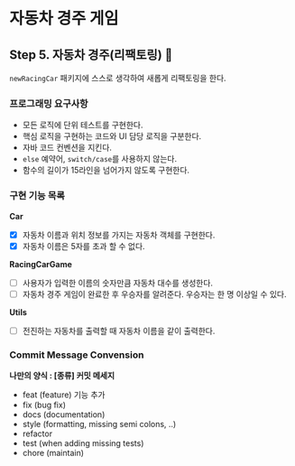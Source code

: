 # 자동차 경주 게임
  
## Step 5. 자동차 경주(리팩토링) :car:

`newRacingCar` 패키지에 스스로 생각하여 새롭게 리팩토링을 한다. 
### 프로그래밍 요구사항 
* 모든 로직에 단위 테스트를 구현한다.
* 핵심 로직을 구현하는 코드와 UI 담당 로직을 구분한다.
* 자바 코드 컨벤션을 지킨다.
* `else` 예약어, `switch/case`를 사용하지 않는다.
* 함수의 길이가 15라인을 넘어가지 않도록 구현한다.

### 구현 기능 목록
**Car**
- [X] 자동차 이름과 위치 정보를 가지는 자동차 객체를 구현한다.
- [X] 자동차 이름은 5자를 초과 할 수 없다.

**RacingCarGame**
- [ ] 사용자가 입력한 이름의 숫자만큼 자동차 대수를 생성한다.
- [ ] 자동차 경주 게임이 완료한 후 우승자를 알려준다. 우승자는 한 명 이상일 수 있다.

**Utils**
- [ ] 전진하는 자동차를 출력할 때 자동차 이름을 같이 출력한다.

### Commit Message Convension 
**나만의 양식 : [종류] 커밋 메세지**
* feat (feature) 기능 추가
* fix (bug fix)
* docs (documentation)
* style (formatting, missing semi colons, ..)
* refactor
* test (when adding missing tests)
* chore (maintain)
